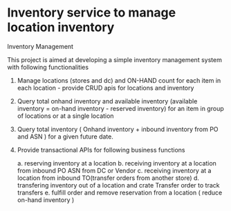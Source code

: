 # Inventory service to manage location inventory

Inventory Management

This project is aimed at developing a simple inventory management system with following functionalities

1. Manage locations (stores and dc) and ON-HAND count for each item in each location - provide CRUD apis for locations and inventory
   
2. Query total onhand inventory and available inventory (available inventory = on-hand inventory - reserved inventory) for an item in group of locations or at a single location
   
3. Query total inventory ( Onhand inventory + inbound inventory from PO and ASN ) for a given future date.

4. Provide transactional APIs for following business functions

    a. reserving inventory at a location
    b. receiving inventory at a location from inbound PO ASN from DC or Vendor
    c. receiving inventory at a location from inbound TO(transfer orders from another store)
    d. transfering inventory out of a location and crate Transfer order to track transfers 
    e. fulfill order and remove reservation from a location ( reduce on-hand inventory )
